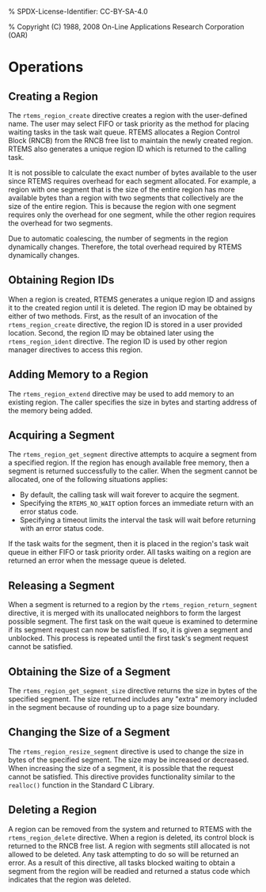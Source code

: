 % SPDX-License-Identifier: CC-BY-SA-4.0

% Copyright (C) 1988, 2008 On-Line Applications Research Corporation (OAR)

# Operations

## Creating a Region

The `rtems_region_create` directive creates a region with the user-defined
name. The user may select FIFO or task priority as the method for placing
waiting tasks in the task wait queue. RTEMS allocates a Region Control Block
(RNCB) from the RNCB free list to maintain the newly created region. RTEMS
also generates a unique region ID which is returned to the calling task.

It is not possible to calculate the exact number of bytes available to the user
since RTEMS requires overhead for each segment allocated. For example, a
region with one segment that is the size of the entire region has more
available bytes than a region with two segments that collectively are the size
of the entire region. This is because the region with one segment requires
only the overhead for one segment, while the other region requires the overhead
for two segments.

Due to automatic coalescing, the number of segments in the region dynamically
changes. Therefore, the total overhead required by RTEMS dynamically changes.

## Obtaining Region IDs

When a region is created, RTEMS generates a unique region ID and assigns it to
the created region until it is deleted. The region ID may be obtained by
either of two methods. First, as the result of an invocation of the
`rtems_region_create` directive, the region ID is stored in a user provided
location. Second, the region ID may be obtained later using the
`rtems_region_ident` directive. The region ID is used by other region
manager directives to access this region.

## Adding Memory to a Region

The `rtems_region_extend` directive may be used to add memory to an existing
region. The caller specifies the size in bytes and starting address of the
memory being added.

## Acquiring a Segment

The `rtems_region_get_segment` directive attempts to acquire a segment from a
specified region. If the region has enough available free memory, then a
segment is returned successfully to the caller. When the segment cannot be
allocated, one of the following situations applies:

- By default, the calling task will wait forever to acquire the segment.
- Specifying the `RTEMS_NO_WAIT` option forces an immediate return with an
  error status code.
- Specifying a timeout limits the interval the task will wait before returning
  with an error status code.

If the task waits for the segment, then it is placed in the region's task wait
queue in either FIFO or task priority order. All tasks waiting on a region are
returned an error when the message queue is deleted.

## Releasing a Segment

When a segment is returned to a region by the `rtems_region_return_segment`
directive, it is merged with its unallocated neighbors to form the largest
possible segment. The first task on the wait queue is examined to determine if
its segment request can now be satisfied. If so, it is given a segment and
unblocked. This process is repeated until the first task's segment request
cannot be satisfied.

## Obtaining the Size of a Segment

The `rtems_region_get_segment_size` directive returns the size in bytes of
the specified segment. The size returned includes any "extra" memory included
in the segment because of rounding up to a page size boundary.

## Changing the Size of a Segment

The `rtems_region_resize_segment` directive is used to change the size in
bytes of the specified segment. The size may be increased or decreased. When
increasing the size of a segment, it is possible that the request cannot be
satisfied. This directive provides functionality similar to the `realloc()`
function in the Standard C Library.

## Deleting a Region

A region can be removed from the system and returned to RTEMS with the
`rtems_region_delete` directive. When a region is deleted, its control block
is returned to the RNCB free list. A region with segments still allocated is
not allowed to be deleted. Any task attempting to do so will be returned an
error. As a result of this directive, all tasks blocked waiting to obtain a
segment from the region will be readied and returned a status code which
indicates that the region was deleted.
